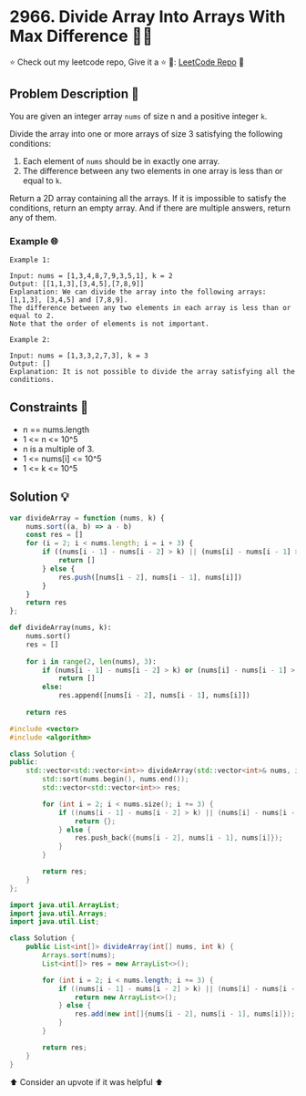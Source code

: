 # 2966. Divide Array Into Arrays With Max Difference 🤹‍♂️
⭐ Check out my leetcode repo, Give it a ⭐ 🔗: [LeetCode Repo](https://github.com/rishwal/leetcode) 🚀

## Problem Description 📝

You are given an integer array `nums` of size n and a positive integer `k`.

Divide the array into one or more arrays of size 3 satisfying the following conditions:

1. Each element of `nums` should be in exactly one array.
2. The difference between any two elements in one array is less than or equal to `k`.

Return a 2D array containing all the arrays. If it is impossible to satisfy the conditions, return an empty array. And if there are multiple answers, return any of them.

### Example 🌐

```plaintext
Example 1:

Input: nums = [1,3,4,8,7,9,3,5,1], k = 2
Output: [[1,1,3],[3,4,5],[7,8,9]]
Explanation: We can divide the array into the following arrays: [1,1,3], [3,4,5] and [7,8,9].
The difference between any two elements in each array is less than or equal to 2.
Note that the order of elements is not important.

Example 2:

Input: nums = [1,3,3,2,7,3], k = 3
Output: []
Explanation: It is not possible to divide the array satisfying all the conditions.
```

## Constraints 📏

- n == nums.length
- 1 <= n <= 10^5
- n is a multiple of 3.
- 1 <= nums[i] <= 10^5
- 1 <= k <= 10^5

## Solution 💡

```javascript []
var divideArray = function (nums, k) {
    nums.sort((a, b) => a - b)
    const res = []
    for (i = 2; i < nums.length; i = i + 3) {
        if ((nums[i - 1] - nums[i - 2] > k) || (nums[i] - nums[i - 1] > k) || ((nums[i] - nums[i - 2] > k))) {
            return []
        } else {
            res.push([nums[i - 2], nums[i - 1], nums[i]])
        }
    }
    return res
};
```

```python []
def divideArray(nums, k):
    nums.sort()
    res = []
    
    for i in range(2, len(nums), 3):
        if (nums[i - 1] - nums[i - 2] > k) or (nums[i] - nums[i - 1] > k) or (nums[i] - nums[i - 2] > k):
            return []
        else:
            res.append([nums[i - 2], nums[i - 1], nums[i]])
    
    return res

```
```C++ []
#include <vector>
#include <algorithm>

class Solution {
public:
    std::vector<std::vector<int>> divideArray(std::vector<int>& nums, int k) {
        std::sort(nums.begin(), nums.end());
        std::vector<std::vector<int>> res;

        for (int i = 2; i < nums.size(); i += 3) {
            if ((nums[i - 1] - nums[i - 2] > k) || (nums[i] - nums[i - 1] > k) || (nums[i] - nums[i - 2] > k)) {
                return {};
            } else {
                res.push_back({nums[i - 2], nums[i - 1], nums[i]});
            }
        }

        return res;
    }
};

```
```Java []
import java.util.ArrayList;
import java.util.Arrays;
import java.util.List;

class Solution {
    public List<int[]> divideArray(int[] nums, int k) {
        Arrays.sort(nums);
        List<int[]> res = new ArrayList<>();

        for (int i = 2; i < nums.length; i += 3) {
            if ((nums[i - 1] - nums[i - 2] > k) || (nums[i] - nums[i - 1] > k) || (nums[i] - nums[i - 2] > k)) {
                return new ArrayList<>();
            } else {
                res.add(new int[]{nums[i - 2], nums[i - 1], nums[i]});
            }
        }

        return res;
    }
}

```


⬆️ Consider an upvote if it was helpful ⬆️
